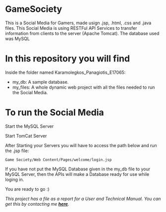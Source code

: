 # GameSociety
This is a Social Media for Gamers, made usign .jsp, .html, .css and .java files. 
This Social Media is using RESTFul API Services to transfer information from clients to the server (Apache Tomcat). 
The database used was MySQL

# In this repository you will find
Inside the folder named Karamolegkos_Panagiotis_E17065:
- my_db: A sample database.
- my_files: A whole dynamic web project with all the files needed to run the Social Media.

# To run the Social Media

Start the MySQL Server

Start TomCat Server

After Starting your Servers you will have to access the path below and run the .jsp file: 
```
Game Society/Web Content/Pages/welcome/login.jsp
```
If you have not put the MySQL Database given in the my_db file to your MySQL Server, then the APIs will make a Database ready for use while loging in.

You are ready to go :)

*This project has a file as a report for a User and Technical Manual. You can get this by contacting me <a href="mailto:p.karamolegos@yahoo.gr"><b>here</b></a>.*
